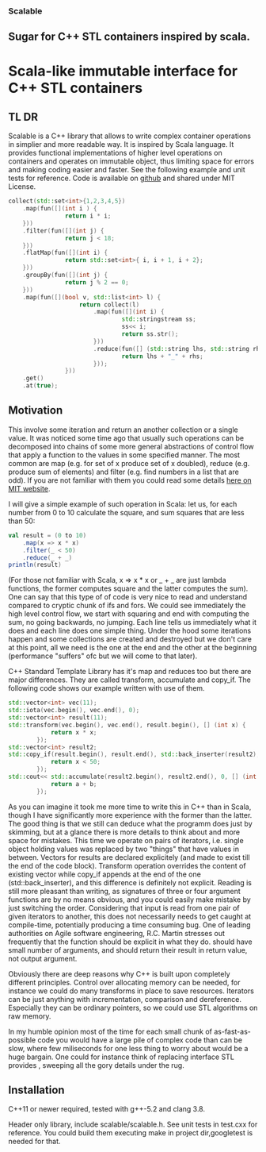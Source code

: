 ### Scalable

## Sugar for C++ STL containers inspired by scala.

# Scala-like immutable interface for C++ STL containers

## TL DR

Scalable is a C++ library that allows to write complex container operations in simplier and more readable way. It is inspired by Scala language. It provides functional implementations of higher level operations on containers and operates on immutable object, thus limiting space for errors and making coding easier and faster. See the following example and unit tests for reference. Code is available on [github](https://github.com/kzawisto/scalable) and shared under MIT License.
```c++
collect(std::set<int>{1,2,3,4,5})
    .map(fun([](int i ) {
                return i * i;
    }))
    .filter(fun([](int j) {
                return j < 18;
    }))
    .flatMap(fun([](int i) {
                return std::set<int>{ i, i + 1, i + 2};
    }))
    .groupBy(fun([](int j) {
                return j % 2 == 0;
    })) 
    .map(fun([](bool v, std::list<int> l) {
                    return collect(l)
                        .map(fun([](int i) {
                                std::stringstream ss; 
                                ss<< i;
                                return ss.str();
                        }))
                        .reduce(fun([] (std::string lhs, std::string rhs){
                                return lhs + "_" + rhs;
                        }));
                }))
    .get()
    .at(true);

```

## Motivation

This  involve some iteration and return an another collection or a single value. It was noticed some time ago that usually such operations can be decomposed into chains of some more general abstractions of control flow that apply a function to the values in some specified manner. The most common are map (e.g. for set of x produce set of x doubled), reduce (e.g. produce sum of elements)  and filter (e.g. find numbers in a list that are odd). If you are not familiar with them you could read some details [here on MIT website](http://web.mit.edu/6.005/www/fa15/classes/25-map-filter-reduce/).


I will give a simple example of such operation in Scala: let us, for each number from 0 to 10 calculate the square, and sum squares that are less than 50:
```scala
val result = (0 to 10)
    .map(x => x * x)
    .filter(_ < 50)
    .reduce(_ + _)
println(result)
```
(For those not familiar with Scala, x => x * x or _ + _ are just lambda functions, the former computes square and the latter computes the sum). One can say that this type of of code is very nice to read and understand compared to cryptic chunk of ifs and fors. We could see immediately the high level control flow, we start with squaring and end with computing the sum, no going backwards, no jumping. 
Each line tells us immediately what it does and each line does one simple thing. Under the hood some iterations happen and some collections are created and destroyed but we don't care at this point, all we need is the one at the end and the other at the beginning (performance "suffers" ofc but we will come to that later).

C++ Standard Template Library has it's map and reduces too but there are major differences. They are called transform, accumulate and copy_if. The following code shows our example written with use of them.
```c++
std::vector<int> vec(11);
std::iota(vec.begin(), vec.end(), 0); 
std::vector<int> result(11);
std::transform(vec.begin(), vec.end(), result.begin(), [] (int x) {
            return x * x;
        }); 
std::vector<int> result2;
std::copy_if(result.begin(), result.end(), std::back_inserter(result2), [] (int x) {
            return x < 50; 
        }); 
std::cout<< std::accumulate(result2.begin(), result2.end(), 0, [] (int a, int b) {
            return a + b;
        }); 
```
As you can imagine it took me more time to write this in C++ than in Scala, though I have significantly more experience with the former than the latter. The good thing is that we still can deduce what the programm does just by skimming, but at a glance there is more details to think about and more space for mistakes. This time we operate on pairs of iterators, i.e. single object holding values was replaced by two "things" that have values in between. Vectors for results are declared explicitely (and made to exist till the end of the code block). Transform operation overrides the content of existing vector while copy_if appends at the end of the one (std::back_inserter), and this difference is definitely not explicit. Reading is still more pleasant than writing, as signatures of three or four argument functions are by no means obvious, and you could easily make mistake by just switching the order. Considering that input is read from one pair of given iterators to another, this does not necessarily needs to get caught at compile-time, potentially producing a time consuming bug. One of leading authorities on Agile software engineering, R.C. Martin stresses out frequently that the function should be explicit in what they do. should have small number of arguments, and should return their result in return value, not output argument.  

Obviously there are deep reasons why C++ is built upon completely different principles. Control over allocating memory can be needed, for instance we could do many transforms in place to save resources. Iterators can be just anything with incrementation, comparison and dereference. Especially they can be ordinary pointers, so we could use STL algorithms on raw memory. 

In my humble opinion most of the time for each small chunk of as-fast-as-possible code you would have a large pile of complex code than can be slow, where few miliseconds for one less thing to worry about would be a huge bargain. One could for instance think of replacing interface STL provides , sweeping all the gory details under the rug.

## Installation

C++11 or newer required, tested with g++-5.2 and clang 3.8.

Header only library, include scalable/scalable.h. See unit tests in test.cxx for reference. You could build them executing make in project dir,googletest is needed for that.

